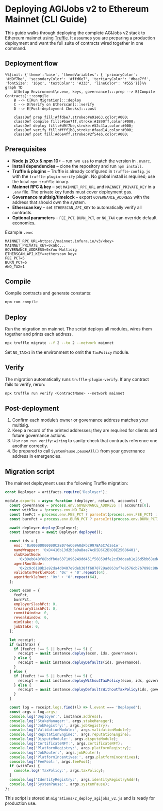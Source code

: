 # Deploying AGIJobs v2 to Ethereum Mainnet (CLI Guide)

This guide walks through deploying the complete AGIJobs v2 stack to Ethereum mainnet using [Truffle](https://trufflesuite.com). It assumes you are preparing a production deployment and want the full suite of contracts wired together in one command.

## Deployment flow

```mermaid
%%{init: {'theme':'base', 'themeVariables': { 'primaryColor': '#d9f7be', 'secondaryColor': '#ffd6e7', 'tertiaryColor': '#bae7ff', 'fontSize': '16px', 'textColor': '#333', 'lineColor': '#555'}}}%%
graph TD
    A[Setup Environment\n.env, keys, governance]:::prep --> B[Compile Contracts]:::compile
    B --> C[Run Migration]:::deploy
    C --> D[Verify on Etherscan]:::verify
    D --> E[Post-deployment Checks]:::post

    classDef prep fill:#ffd6e7,stroke:#e91e63,color:#000;
    classDef compile fill:#bae7ff,stroke:#1890ff,color:#000;
    classDef deploy fill:#d9f7be,stroke:#52c41a,color:#000;
    classDef verify fill:#fff1b8,stroke:#faad14,color:#000;
    classDef post fill:#d6e4ff,stroke:#2f54eb,color:#000;
```

## Prerequisites

- **Node.js 20.x & npm 10+** – run `nvm use` to match the version in `.nvmrc`.
- **Install dependencies** – clone the repository and run `npm install`.
- **Truffle & plugins** – Truffle is already configured in `truffle-config.js` with the `truffle-plugin-verify` plugin. No global install is required; use the local `npx truffle` binary.
- **Mainnet RPC & key** – set `MAINNET_RPC_URL` and `MAINNET_PRIVATE_KEY` in a `.env` file. The private key funds must cover deployment gas.
- **Governance multisig/timelock** – export `GOVERNANCE_ADDRESS` with the address that should own the system.
- **Etherscan key** – set `ETHERSCAN_API_KEY` to automatically verify all contracts.
- **Optional parameters** – `FEE_PCT`, `BURN_PCT`, or `NO_TAX` can override default economics.

Example `.env`:

```env
MAINNET_RPC_URL=https://mainnet.infura.io/v3/<key>
MAINNET_PRIVATE_KEY=0xabc...
GOVERNANCE_ADDRESS=0xYourMultisig
ETHERSCAN_API_KEY=<etherscan key>
FEE_PCT=5
BURN_PCT=5
#NO_TAX=1
```

## Compile

Compile contracts and generate constants:

```bash
npm run compile
```

## Deploy

Run the migration on mainnet. The script deploys all modules, wires them together and prints each address.

```bash
npx truffle migrate --f 2 --to 2 --network mainnet
```

Set `NO_TAX=1` in the environment to omit the `TaxPolicy` module.

## Verify

The migration automatically runs `truffle-plugin-verify`. If any contract fails to verify, rerun:

```bash
npx truffle run verify <ContractName> --network mainnet
```

## Post-deployment

1. Confirm each module’s owner or governance address matches your multisig.
2. Keep a record of the printed addresses; they are required for clients and future governance actions.
3. Use `npm run verify:wiring` to sanity-check that contracts reference one another correctly.
4. Be prepared to call `SystemPause.pauseAll()` from your governance address in emergencies.

## Migration script

The mainnet deployment uses the following Truffle migration:

```javascript
const Deployer = artifacts.require('Deployer');

module.exports = async function (deployer, network, accounts) {
  const governance = process.env.GOVERNANCE_ADDRESS || accounts[0];
  const withTax = !process.env.NO_TAX;
  const feePct = process.env.FEE_PCT ? parseInt(process.env.FEE_PCT) : 5;
  const burnPct = process.env.BURN_PCT ? parseInt(process.env.BURN_PCT) : 5;

  await deployer.deploy(Deployer);
  const instance = await Deployer.deployed();

  const ids = {
    ens: '0x00000000000C2E074eC69A0dFb2997BA6C7d2e1e',
    nameWrapper: '0xD4416b13d2b3a9aBae7AcD5D6C2BbDBE25686401',
    clubRootNode:
      '0x39eb848f88bdfb0a6371096249dd451f56859dfe2cd3ddeab1e26d5bb68ede16',
    agentRootNode:
      '0x2c9c6189b2e92da4d0407e9deb38ff6870729ad063af7e8576cb7b7898c88e2d',
    validatorMerkleRoot: '0x' + '0'.repeat(64),
    agentMerkleRoot: '0x' + '0'.repeat(64),
  };

  const econ = {
    feePct,
    burnPct,
    employerSlashPct: 0,
    treasurySlashPct: 0,
    commitWindow: 0,
    revealWindow: 0,
    minStake: 0,
    jobStake: 0,
  };

  let receipt;
  if (withTax) {
    if (feePct !== 5 || burnPct !== 5) {
      receipt = await instance.deploy(econ, ids, governance);
    } else {
      receipt = await instance.deployDefaults(ids, governance);
    }
  } else {
    if (feePct !== 5 || burnPct !== 5) {
      receipt = await instance.deployWithoutTaxPolicy(econ, ids, governance);
    } else {
      receipt = await instance.deployDefaultsWithoutTaxPolicy(ids, governance);
    }
  }

  const log = receipt.logs.find((l) => l.event === 'Deployed');
  const args = log.args;
  console.log('Deployer:', instance.address);
  console.log('StakeManager:', args.stakeManager);
  console.log('JobRegistry:', args.jobRegistry);
  console.log('ValidationModule:', args.validationModule);
  console.log('ReputationEngine:', args.reputationEngine);
  console.log('DisputeModule:', args.disputeModule);
  console.log('CertificateNFT:', args.certificateNFT);
  console.log('PlatformRegistry:', args.platformRegistry);
  console.log('JobRouter:', args.jobRouter);
  console.log('PlatformIncentives:', args.platformIncentives);
  console.log('FeePool:', args.feePool);
  if (withTax) {
    console.log('TaxPolicy:', args.taxPolicy);
  }
  console.log('IdentityRegistry:', args.identityRegistryAddr);
  console.log('SystemPause:', args.systemPause);
};
```

This script is stored at `migrations/2_deploy_agijobs_v2.js` and is ready for production use.

